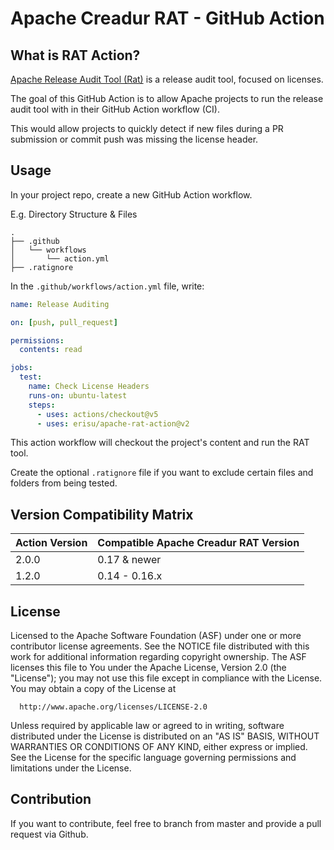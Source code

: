 # Apache Creadur RAT - GitHub Action

## What is RAT Action?

[Apache Release Audit Tool (Rat)](https://creadur.apache.org/rat) is a release audit tool, focused on licenses.

The goal of this GitHub Action is to allow Apache projects to run the release audit tool with in their GitHub Action workflow (CI).

This would allow projects to quickly detect if new files during a PR submission or commit push was missing the license header.

## Usage

In your project repo, create a new GitHub Action workflow.

E.g. Directory Structure & Files

```text
.
├── .github
│   └── workflows
│       └── action.yml
├── .ratignore
```

In the `.github/workflows/action.yml` file, write:

```yml
name: Release Auditing

on: [push, pull_request]

permissions:
  contents: read

jobs:
  test:
    name: Check License Headers
    runs-on: ubuntu-latest
    steps:
      - uses: actions/checkout@v5
      - uses: erisu/apache-rat-action@v2
```

This action workflow will checkout the project's content and run the RAT tool.

Create the optional `.ratignore` file if you want to exclude certain files and folders from being tested.

## Version Compatibility Matrix

| Action Version | Compatible Apache Creadur RAT Version
| -- | -- |
| 2.0.0 | 0.17 & newer |
| 1.2.0 | 0.14 - 0.16.x |

## License

  Licensed to the Apache Software Foundation (ASF) under one or more
  contributor license agreements.  See the NOTICE file distributed with
  this work for additional information regarding copyright ownership.
  The ASF licenses this file to You under the Apache License, Version 2.0
  (the "License"); you may not use this file except in compliance with
  the License.  You may obtain a copy of the License at

      http://www.apache.org/licenses/LICENSE-2.0

  Unless required by applicable law or agreed to in writing, software
  distributed under the License is distributed on an "AS IS" BASIS,
  WITHOUT WARRANTIES OR CONDITIONS OF ANY KIND, either express or implied.
  See the License for the specific language governing permissions and
  limitations under the License.

## Contribution

If you want to contribute, feel free to branch from master and provide a pull request via Github.

<!-- Uncomment if Creadur RAT wants to take ownership of the project -->
<!--
You should file a Contributor License Agreement (CLA) in order to properly handle your input.

Apart from that you can file an issue in ASF's Jira: [project RAT](https://issues.apache.org/jira/browse/RAT
 -->
